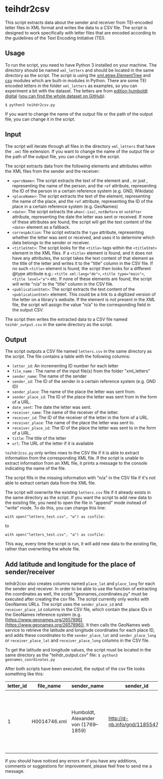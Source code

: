 # teihdr2csv

This script extracts data about the sender and receiver from TEI-encoded letter files in XML format and writes the data to a CSV file. The script is designed to work specifically with letter files that are encoded according to the guidelines of the Text Encoding Initiative (TEI).

## Usage

To run the script, you need to have Python 3 installed on your machine. The directory should be named `xml_letters` and should be located in the same directory as the script. The script is using the [xml.etree.ElementTree](https://docs.python.org/3/library/xml.etree.elementtree.html) and [csv](https://docs.python.org/3/library/csv.html) modules which are built-in modules in Python.
There are some TEI encoded letters in the folder `xml_letters` as examples, so you can experiment a bit with the dataset. The letters are from [edition humboldt digital](https://edition-humboldt.de/) ([you can find the whole dataset on GitHub](https://github.com/telota/edition-humboldt-digital)).

`$ python3 teihdr2csv.py`

If you want to change the name of the output file or the path of the output file, you can change it in the script.

## Input

The script will iterate through all files in the directory `xml_letters` that have the `.xml` file extension. If you want to change the name of the output file or the path of the output file, you can change it in the script.

The script extracts data from the following elements and attributes within the XML files from the sender and the receiver:

-   `<persName>`: The script extracts the text of the element <forename> and <surname>, or just <persName>, representing the name of the person, and the `ref` attribute, representing the ID of the person in a certain reference system (e.g. GND, Wikidata)
-   `<placeName>`: The script extracts the text of the element, representing the name of the place, and the `ref` attribute, representing the ID of the place in a certain reference system (e.g. GeoNames)
-   `<date>`: The script extracts the `when(-iso)`, `notBefore` or `notAfter` attribute, representing the date the letter was sent or received. If none of these attributes are found, the script will get the text content of the `<date>` element as a fallback.
-   `correspAction`: The script extracts the `type` attribute, representing whether the letter was sent or received, and uses it to determine which data belongs to the sender or receiver.
-   `<titleStmt>`: The script looks for the `<title>` tags within the `<titleStmt>` element in the XML files. If a `<title>` element is found, and it does not have any attributes, the script takes the text content of that element as the title of the letter and writes it to the "title" column in the CSV file. If no such `<title>` element is found, the script then looks for a different @type attribute e.g.:  `<title xml:lang="de">`,  `<title type="main">`,  `<title level="a">` etc. If none of these elements are found, the script will write "n/a" to the "title" column in the CSV file.
-   `<publicationStmt>`: The script extracts the text content of the `<publicationStmt>` element. This could be a link to a digitized version of the letter on a library's website. If the <publicationStmt> element is not present in the XML file, the script will assign the value "n/a" to the corresponding field in the output CSV.

The script then writes the extracted data to a CSV file named `teihdr_output.csv` in the same directory as the script.

## Output

The script outputs a CSV file named `letters.csv` in the same directory as the script. The file contains a table with the following columns:

-   `letter_id`: An incrementing ID number for each letter
-   `file_name` : The name of the input file(s) from the folder "xml_letters"
-   `sender_name`: The name of the sender
-   `sender_id`: The ID of the sender in a certain reference system (e.g. GND ID)
-   `sender_place`: The name of the place the letter was sent from.
-   `sender_place_id`: The ID of the place the letter was sent from in the form of a URL.
-   `date_sent`: The date the letter was sent.
-   `receiver_name`: The name of the receiver of the letter.
-   `receiver_id`: The ID of the receiver of the letter in the form of a URL.
-   `receiver_place`: The name of the place the letter was sent to.
-   `receiver_place_id`: The ID of the place the letter was sent to in the form of a URL.
-   `title`: The title of the letter
-   `url`: The URL of the letter if it is available

`teihdr2csv.py` only writes rows to the CSV file if it is able to extract information from the corresponding XML file. If the script is unable to extract information from an XML file, it prints a message to the console indicating the name of the file.

The script fills in the missing information with "n/a" in the CSV file if it's not able to extract certain data from the XML file.

The script will overwrite the existing `letters.csv` file if it already exists in the same directory as the script. If you want the script to add new data to the existing file, you need to open the file in "append" mode instead of "write" mode. To do this, you can change this line:

`with open("letters_test.csv", "w") as csvfile:` 

to

`with open("letters_test.csv", "a") as csvfile:` 

This way, every time the script is run, it will add new data to the existing file, rather than overwriting the whole file.
 
## Add latitude and longitude for the place of sender/receiver
  
teihdr2csv also creates columns named `place_lat` and `place_long` for each the sender and receiver. In order to be able to use the function of extracting the coordinates as well, the script "geonames_coordinates.py" must be executed after creating the csv file. The script currently only works with GeoNames URLs. The script uses the `sender_place_id` and `receiver_place_id` columns in the CSV file, which contain the place IDs in the GeoNames reference system (e.g. [https://www.geonames.org/2657896](https://www.geonames.org/2657896)). It then calls the GeoNames web service to retrieve the latitude and longitude coordinates for each place ID, and adds these coordinates to the `sender_place_lat` and `sender_place_long` or `receiver_place_lat` and `receiver_place_long` columns in the CSV file.
  
To get the latitude and longitude values, the script must be located in the same directory as the "teihdr_output.csv" file:
  `$ python3 geonames_coordinates.py`
 
After both scripts have been executed, the output of the csv file looks something like this:

| letter_id | file_name    | sender_name                          | sender_id                      | sender_place | sender_place_id                  | sender_place_lat | sender_place_long | date_sent  | receiver_name                       | receiver_id                    | receiver_place | receiver_place_id                | receiver_place_lat | receiver_place_long | title                                                                                         | url                                  |
|-----------|--------------|--------------------------------------|--------------------------------|--------------|----------------------------------|------------------|-------------------|------------|-------------------------------------|--------------------------------|----------------|----------------------------------|--------------------|---------------------|-----------------------------------------------------------------------------------------------|--------------------------------------|
| 1         | H0014746.xml | Humboldt, Alexander von (1769–1859)  | http://d-nb.info/gnd/118554700 | London       | https://www.geonames.org/2643743 | 51.50853         | -0.12574          | 1817-11-11 | Kunth, Carl Sigismund (1788–1850 )  | http://d-nb.info/gnd/115674667 | Paris          | https://www.geonames.org/2988507 | 48.85341           | 2.3488              | Alexander von Humboldt an Carl Sigismund Kunth. London, 11. November                     1817 | https://edition-humboldt.de/H0014746 |

  
If you should have noticed any errors or if you have any additions, comments or suggestions for improvement, please feel free to send me a message.

